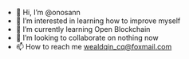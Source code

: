 - 👋 Hi, I’m @onosann
- 👀 I’m interested in learning how to improve myself
- 🌱 I’m currently learning Open Blockchain
- 💞️ I’m looking to collaborate on nothing now
- 📫 How to reach me wealdqin_cq@foxmail.com

<!---
onosann/onosann is a ✨ special ✨ repository because its `README.md` (this file) appears on your GitHub profile.
You can click the Preview link to take a look at your changes.
--->
